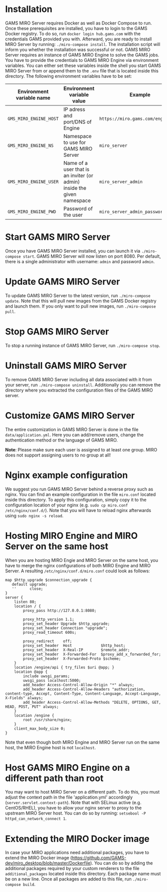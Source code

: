 # Installation
GAMS MIRO Server requires Docker as well as Docker Compose to run. Once these prerequisites are installed, you have to login to the GAMS Docker registry. To do so, run `docker login hub.gams.com` with the credentials GAMS provided you with. Afterward, you are ready to install MIRO Server by running: `./miro-compose install`. The installation script will inform you whether the installation was successful or not.
GAMS MIRO Server requires an instance of GAMS MIRO Engine to solve the GAMS jobs. You have to provide the credentials to GAMS MIRO Engine via environment variables.
You can either set these variables inside the shell you start GAMS MIRO Server from or append them to the `.env` file that is located inside this directory. The following environment variables have to be set:

|Environment variable name|Environment variable value| Example |
|-------------------------|--------------------------|---------|
| `GMS_MIRO_ENGINE_HOST`    | IP adress and port/DNS of Engine|`https://miro.gams.com/engine/api`|
| `GMS_MIRO_ENGINE_NS `  | Namespace to use for GAMS MIRO Server | `miro_server`|
| `GMS_MIRO_ENGINE_USER` | Name of a user that is an inviter (or admin) inside the given namespace | `miro_server_admin`|
| `GMS_MIRO_ENGINE_PWD`  | Password of the user | `miro_server_admin_password`|

# Start GAMS MIRO Server
Once you have GAMS MIRO Server installed, you can launch it via `./miro-compose start`. GAMS MIRO Server will now listen on port 8080. Per default, there is a single administrator with username: `admin` and password `admin`.

# Update GAMS MIRO Server
To update GAMS MIRO Server to the latest version, run `./miro-compose update`. Note that this will pull new images from the GAMS Docker registry and launch them. If you only want to pull new images, run `./miro-compose pull`.

# Stop GAMS MIRO Server
To stop a running instance of GAMS MIRO Server, run `./miro-compose stop`.

# Uninstall GAMS MIRO Server
To remove GAMS MIRO Server including all data associated with it from your server, run `./miro-compose uninstall`. Additionally you can remove the directory where you extracted the configuration files of the GAMS MIRO server.

# Customize GAMS MIRO Server
The entire customization in GAMS MIRO Server is done in the file `data/application.yml`. Here you can add/remove users, change the authentication method or the language of GAMS MIRO.

**Note**: Please make sure each user is assigned to at least one group. MIRO does not support assigning users to no group at all! 

# Nginx example configuration
We suggest you run GAMS MIRO Server behind a reverse proxy such as nginx. You can find an example configuration in the file `miro.conf` located inside this directory. To apply this configuration, simply copy it to the configuration location of your nginx (e.g. `sudo cp miro.conf /etc/nginx/conf.d/`). Note that you will have to reload nginx afterwards using `sudo nginx -s reload`.

# Hosting MIRO Engine and MIRO Server on the same host
When you are hosting MIRO Engie and MIRO Server on the same host, you have to merge the nginx configurations of both MIRO Engine and MIRO Server. A resulting `/etc/nginx/conf.d/miro.conf` could look as follows:

```
map $http_upgrade $connection_upgrade {
   default upgrade;
   ''      close;
}
server {
    listen 80;
    location / {
        proxy_pass http://127.0.0.1:8080;

        proxy_http_version 1.1;
        proxy_set_header Upgrade $http_upgrade;
        proxy_set_header Connection "upgrade";
        proxy_read_timeout 600s;

        proxy_redirect    off;
        proxy_set_header  Host             $http_host;
        proxy_set_header  X-Real-IP        $remote_addr;
        proxy_set_header  X-Forwarded-For  $proxy_add_x_forwarded_for;
        proxy_set_header  X-Forwarded-Proto $scheme;
    }
    location /engine/api { try_files $uri @app; }
    location @app {
        include uwsgi_params;
        uwsgi_pass localhost:5000;
        add_header Access-Control-Allow-Origin "*" always;
        add_header Access-Control-Allow-Headers "authorization, content-type, Accept, Content-Type, Content-Language, Accept-Language, X-Fields" always;
        add_header Access-Control-Allow-Methods "DELETE, OPTIONS, GET, HEAD, POST, PUT" always;
    }
    location /engine {
        root /usr/share/nginx;
    }
    client_max_body_size 0;
}
```

Note that even though both MIRO Engine and MIRO Server run on the same host, the MIRO Engine host is not `localhost`.  

# Host GAMS MIRO Engine on a different path than root
You may want to host MIRO Server on a different path. To do this, you must adjust the context path in the file 'application.yml' accordingly (`server.servlet.context-path`).
Note that with SELinux active (e.g. CentOS/RHEL), you have to allow your nginx server to proxy to the upstream MIRO Server host. You can do so by running: `setsebool -P httpd_can_network_connect 1`.

# Extending the MIRO Docker image
In case your MIRO applications need additional packages, you have to extend the MIRO Docker image (https://github.com/GAMS-dev/miro_desktop/blob/master/Dockerfile). You can do so by adding the additional packages required by your custom renderers to the file `additional_packages` located inside this directory. Each package name must be on a new line. Once all packages are added to this file, run `./miro-compose build`.
